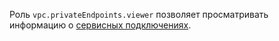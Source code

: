 Роль `vpc.privateEndpoints.viewer` позволяет просматривать информацию о [сервисных подключениях](../../../vpc/concepts/private-endpoint.md).

